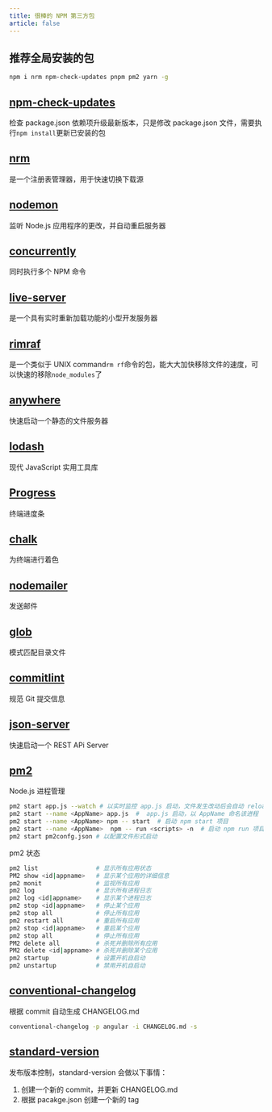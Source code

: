 ```yaml
---
title: 很棒的 NPM 第三方包
article: false
---
```


## 推荐全局安装的包

```sh
npm i nrm npm-check-updates pnpm pm2 yarn -g
```

## [npm-check-updates](https://github.com/raineorshine/npm-check-updates)

检查 package.json 依赖项升级最新版本，只是修改 package.json 文件，需要执行`npm install`更新已安装的包

## [nrm](https://github.com/Pana/nrm)

是一个注册表管理器，用于快速切换下载源

## [nodemon](https://github.com/remy/nodemon)

监听 Node.js 应用程序的更改，并自动重启服务器

## [concurrently](https://github.com/open-cli-tools/concurrently)

同时执行多个 NPM 命令

## [live-server](https://github.com/tapio/live-server)

是一个具有实时重新加载功能的小型开发服务器

## [rimraf](https://github.com/isaacs/rimraf)

是一个类似于 UNIX command`rm rf`命令的包，能大大加快移除文件的速度，可以快速的移除`node_modules`了

## [anywhere](https://github.com/JacksonTian/anywhere)

快速启动一个静态的文件服务器

## [lodash](https://github.com/lodash/lodash)

现代 JavaScript 实用工具库

## [Progress](https://github.com/visionmedia/node-progress)

终端进度条

## [chalk](https://github.com/chalk/chalk)

为终端进行着色

## [nodemailer](https://github.com/nodemailer/nodemailer)

发送邮件

## [glob](https://github.com/isaacs/node-glob)

模式匹配目录文件

## [commitlint](https://github.com/conventional-changelog/commitlint)

规范 Git 提交信息

## [json-server](https://github.com/typicode/json-server)

快速启动一个 REST APi Server

## [pm2](https://github.com/Unitech/pm2)

Node.js 进程管理

```sh
pm2 start app.js --watch # 以实时监控 app.js 启动，文件发生改动后会自动 reload
pm2 start --name <AppName> app.js  #  app.js 启动，以 AppName 命名该进程
pm2 start --name <AppName> npm -- start  # 启动 npm start 项目
pm2 start --name <AppName>  npm -- run <scripts> -n  # 启动 npm run 项目
pm2 start pm2confg.json # 以配置文件形式启动
```

pm2 状态

```sh
pm2 list                # 显示所有应用状态
PM2 show <id|appname>   # 显示某个应用的详细信息
pm2 monit               # 监视所有应用
pm2 log                 # 显示所有进程日志
pm2 log <id|appname>    # 显示某个进程日志
pm2 stop <id|appname>   # 停止某个应用
pm2 stop all            # 停止所有应用
pm2 restart all         # 重启所有应用
pm2 stop <id|appname>   # 重启某个应用
pm2 stop all            # 停止所有应用
PM2 delete all          # 杀死并删除所有应用
PM2 delete <id|appname> # 杀死并删除某个应用
pm2 startup             # 设置开机自启动
pm2 unstartup           # 禁用开机自启动
```

## [conventional-changelog](https://github.com/conventional-changelog/conventional-changelog)

根据 commit 自动生成 CHANGELOG.md

```sh
conventional-changelog -p angular -i CHANGELOG.md -s
```

## [standard-version](https://github.com/conventional-changelog/standard-version)

发布版本控制，standard-version 会做以下事情：

1. 创建一个新的 commit，并更新 CHANGELOG.md
2. 根据 pacakge.json 创建一个新的 tag
